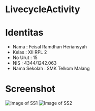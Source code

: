 # LivecycleActivity

# Identitas
* Nama : Feisal Ramdhan Heriansyah
* Kelas : XII RPL 2
* No Urut : 15
* NIS : 4344/1242.063
* Nama Sekolah : SMK Telkom Malang

# Screenshot
![Image of SS1](http://imageshack.com/a/img924/1812/MMVBFL.png)
![Image of SS2](http://imageshack.com/a/img922/956/QgwKs8.png)
